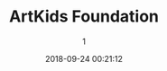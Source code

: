 ---
index: 4916
title: "ArtKids Foundation"
subtitle: ""
author: 1
date: "2018-09-24 00:21:12"
date_gmt: "2018-09-23 22:21:12"
excerpt: "ArtKids Foundation is a Technology and knowledge oriented organization. We focus on Rural Development through Technological interventions, Knowledge Transfer, Infrastructural developments as well as Women and Youth Empowerment."
content: "      <p>Artkids Foundation is a sister organization of ArtKids International. While ArtKids Foundation is a Not-For-Profit humanitarian Organization, ArtKids International is a fully in-Holland registered Business outfit through which the needed operational costs and fund is raised.</p>\r\n      <p>ArtKids Foundation is a Technology and knowledge oriented organization. We focus on Rural Development through Technological interventions, Knowledge Transfer, Infrastructural developments as well as Women and Youth Empowerment.</p>\r\n      <p>Partner with ArtKids Foundation. Together, we shall help our people in Rural Areas of Africa and other developing countries. Welcome to ArtKids.</p>\r\n    "
status: "publish"
comment_status: "closed"
name: "artkids-foundation"
modified: "2018-09-24 21:49:38"
modified_gmt: "2018-09-24 19:49:38"
content_filtered: ""
parent: 0
guid: "//www.artkidsfoundation.org/?page_id=4916"
type: "page"
comment_count: 0
categories: []
tags: []
---